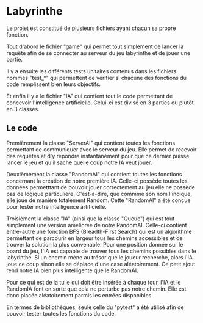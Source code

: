 # Labyrinthe

Le projet est constitué de plusieurs fichiers ayant chacun sa propre fonction.

Tout d'abord le fichier "game" qui permet tout simplement de lancer la requête afin de se connecter au serveur du jeu labyrinthe et de jouer une partie.

Il y a ensuite les différents tests unitaires contenus dans les fichiers nommés "test_*" qui permettent de vérifier si chacune des fonctions du code remplissent bien leurs objectifs.

Et enfin il y a le fichier "IA" qui contient tout le code permettant de concevoir l'intelligence artificielle. Celui-ci est divisé en 3 parties ou plutôt en 3 classes.

## Le code

Premièrement la classe "ServerAI" qui contient toutes les fonctions permettant de communiquer avec le serveur du jeu. Elle permet de recevoir des requêtes et d'y répondre instantanément pour que ce dernier puisse lancer le jeu et qu'il sache quelle coup notre IA veut jouer.

Deuxièmement la classe "RandomAI" qui contient toutes les fonctions concernant la création de notre première IA. Celle-ci possède toutes les données permetttant de pouvoir jouer correctement au jeu elle ne possède pas de logique particulière. C'est-à-dire, que commme son nom l'indique, elle joue de manière totalement Random. Cette "RandomAI" a été conçue pour tester notre intelligence artificielle.

Troisièment la classe "IA" (ainsi que la classe "Queue") qui est tout simplement une version améliorée de notre RandomAI. Celle-ci contient entre-autre une fonction BFS (Breadth-First Search) qui est un algorithme permettant de parcourir en largeur tous les chemins accessibles et de trouver la solution la plus convenable. 
Pour une position donnée sur le board du jeu, l'IA est capable de trouver tous les chemins possibles dans le labyrinthe.
Si un chemin mène au trésor que le joueur recherche, alors l'IA joue ce coup sinon elle se déplace d'une case aléatoirement.
Ce petit ajout rend notre IA bien plus intelligente que le RandomAI.

Pour ce qui est de la tuile qui doit être insérée à chaque tour, l'IA et le RandomIA font en sorte que cela ne perturbe pas notre chemin. Elle est donc placée aléatoirement parmis les entrées disponibles.

En termes de bibliothèques, seule celle du "pytest" a été utilisé afin de pouvoir tester toutes les fonctions du code.
